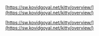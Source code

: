 [https://sw.kovidgoyal.net/kitty/overview/](https://sw.kovidgoyal.net/kitty/overview/)

[https://sw.kovidgoyal.net/kitty/overview/](https://sw.kovidgoyal.net/kitty/overview/)